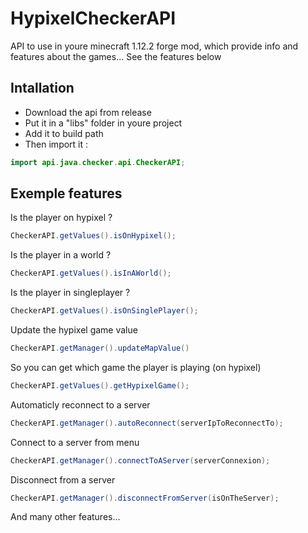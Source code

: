 # HypixelCheckerAPI
API to use in youre minecraft 1.12.2 forge mod, which provide info and features about the games...
See the features below

## Intallation
- Download the api from release
- Put it in a "libs" folder in youre project
- Add it to build path
- Then import it :
```java
import api.java.checker.api.CheckerAPI;
```

## Exemple features
Is the player on hypixel ?
```java
CheckerAPI.getValues().isOnHypixel();
```
Is the player in a world ?
```java
CheckerAPI.getValues().isInAWorld();
```
Is the player in singleplayer ?
```java
CheckerAPI.getValues().isOnSinglePlayer();
```
Update the hypixel game value
```java
CheckerAPI.getManager().updateMapValue()
```
So you can get which game the player is playing (on hypixel)
```java
CheckerAPI.getValues().getHypixelGame();
```
Automaticly reconnect to a server
```java
CheckerAPI.getManager().autoReconnect(serverIpToReconnectTo);
```
Connect to a server from menu
```java
CheckerAPI.getManager().connectToAServer(serverConnexion);
```
Disconnect from a server
```java
CheckerAPI.getManager().disconnectFromServer(isOnTheServer);
```
And many other features...


